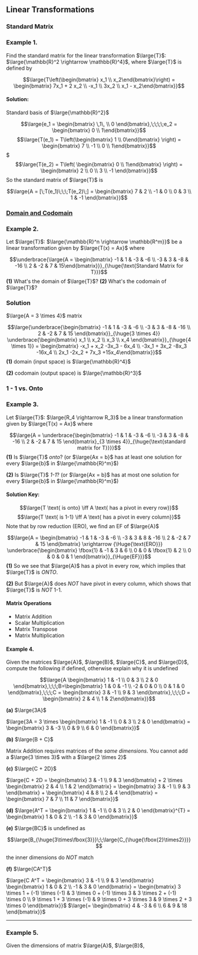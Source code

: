 ## Linear Transformations

### Standard Matrix

### Example 1.

Find the standard matrix for the linear transformation $\large{T}$: $\large{\mathbb{R}^2 \rightarrow \mathbb{R}^4}$, where $\large{T}$ is defined by

$$\large{T\left(\begin{bmatrix} x_1 \\ x_2\end{bmatrix}\right) = \begin{bmatrix} 7x_1 + 2 x_2 \\ -x_1 \\ 3x_2 \\ x_1 - x_2\end{bmatrix}}$$

#### Solution:

Standard basis of $\large{\mathbb{R}^2}$ 

$$\large{e_1 = \begin{bmatrix} \,1\, \\ 0 \end{bmatrix},\;\;\;\;e_2 = \begin{bmatrix} 0 \\ 1\end{bmatrix}}$$
$$\large{T(e_1) = T\left(\begin{bmatrix} 1 \\ 0\end{bmatrix} \right) = \begin{bmatrix} 7 \\ -1 \\ 0 \\ 1\end{bmatrix}}$$
$$$\large{T(e_2) = T\left( \begin{bmatrix} 0 \\ 1\end{bmatrix} \right) = \begin{bmatrix} 2 \\ 0 \\ 3 \\ -1 \end{bmatrix}}$$
So the standard matrix of $\large{T}$ is 

$$\large{A = [\;T(e_1)\;\;\;T(e_2)\;] = \begin{bmatrix} 7 & 2 \\ -1 & 0 \\ 0 & 3 \\ 1 & -1 \end{bmatrix}}$$
### [Domain and Codomain](1.8%20Introduction%20to%20Linear%20Transformation)

### Example 2.

Let $\large{T}$: $\large{\mathbb{R}^n \rightarrow \mathbb{R^m}}$ be a linear transformation given by $\large{T(x) = Ax}$ where 

$$\underbrace{\large{A = \begin{bmatrix} -1 & 1 & -3 & -6 \\ -3 & 3 & -8 & -16 \\ 2 & -2 & 7 & 15\end{bmatrix}}}_{\huge{\text{Standard Matrix for T}}}$$
**(1)** What's the domain of $\large{T}$?
**(2)** What's the codomain of $\large{T}$?

### Solution

$\large{A = 3 \times 4}$ matrix

$$\large{\underbrace{\begin{bmatrix} -1 & 1 & -3 & -6 \\ -3 & 3 & -8 & -16 \\ 2 & -2 & 7 & 15 \end{bmatrix}}_{\huge{3 \times 4}} \underbrace{\begin{bmatrix} x_1 \\ x_2 \\ x_3 \\ x_4 \end{bmatrix}}_{\huge{4 \times 1}} = \begin{bmatrix} -x_1 + x_2 -3x_3 - 6x_4 \\ -3x_1 + 3x_2 -8x_3 -16x_4 \\ 2x_1 -2x_2 + 7x_3 +15x_4\end{bmatrix}}$$
**(1)** domain (input space) is $\large{\mathbb{R}^4}$ 

**(2)** codomain (output space) is $\large{\mathbb{R}^3}$ 

### 1 - 1 vs. Onto

### Example 3.

Let $\large{T}$: $\large{R_4 \rightarrow R_3}$ be a linear transformation given by $\large{T(x) = Ax}$ where 

$$\large{A = \underbrace{\begin{bmatrix} -1 & 1 & -3 & -6 \\ -3 & 3 & -8 & -16 \\ 2 & -2 & 7 & 15 \end{bmatrix}_{3 \times 4}}_{\huge{\text{standard matrix for T}}}}$$
**(1)** Is $\large{T}$ *onto*? (or $\large{Ax = b}$ has at least one solution for every $\large{b}$ in $\large{\mathbb{R}^m}$)

**(2)** Is $\large{T}$ *1-1*? (or $\large{Ax = b}$ has at most one solution for every $\large{b}$ in $\large{\mathbb{R}^m}$)

#### Solution Key:

$$\large{T \text{ is onto} \iff A \text{ has a pivot in every row}}$$
$$\large{T \text{ is 1-1} \iff A \text{ has a pivot in every column}}$$
Note that by row reduction (ERO), we find an EF of $\large{A}$ 

$$\large{A = \begin{bmatrix} -1 & 1 & -3 & -6 \\ -3 & 3 & 8 & -16 \\ 2 & -2 & 7 & 15 \end{bmatrix} \xrightarrow {\Huge{\text{ERO}}} \underbrace{\begin{bmatrix} \fbox{1} & -1 & 3 & 6 \\ 0 & 0 & \fbox{1} & 2 \\ 0 & 0 & 0 & 1 \end{bmatrix}}_{\Huge{EF}}}$$
**(1)** So we see that $\large{A}$ has a pivot in every row, which implies that $\large{T}$ is *ONTO*.

**(2)** But $\large{A}$ does *NOT* have pivot in every column, which shows that $\large{T}$ is *NOT* 1-1.

#### Matrix Operations

- Matrix Addition
- Scalar Multiplication
- Matrix Transpose
- Matrix Multiplication
#### Example 4.

Given the matrices $\large{A}$, $\large{B}$, $\large{C}$, and $\large{D}$, compute the following if defined, otherwise explain why it is undefined

$$\large{A \begin{bmatrix} 1 & -1 \\ 0 & 3 \\ 2 & 0 \end{bmatrix},\;\;\;B=\begin{bmatrix} 1 & 0 & -1 \\ -2 & 0 & 0 \\ 0 & 1 & 0 \end{bmatrix},\;\;\;C = \begin{bmatrix} 3 & -1 \\ 9 & 3 \end{bmatrix},\;\;\;D = \begin{bmatrix} 2 & 4 \\ 1 & 2\end{bmatrix}}$$

**(a)** $\large{3A}$

$\large{3A = 3 \times \begin{bmatrix} 1 & -1 \\ 0 & 3 \\ 2 & 0 \end{bmatrix} = \begin{bmatrix} 3 & -3 \\ 0 & 9 \\ 6 & 0 \end{bmatrix}}$

**(b)** $\large{B + C}$

Matrix Addition requires matrices of the *same dimensions*. You cannot add a $\large{3 \times 3}$ with a $\large{2 \times 2}$

**(c)** $\large{C + 2D}$


$\large{C + 2D = \begin{bmatrix} 3 & -1 \\ 9 & 3 \end{bmatrix} + 2 \times \begin{bmatrix} 2 & 4 \\ 1 & 2 \end{bmatrix} = \begin{bmatrix} 3 & -1 \\ 9 & 3 \end{bmatrix} + \begin{bmatrix} 4 & 8 \\ 2 & 4 \end{bmatrix} = \begin{bmatrix} 7 & 7 \\ 11 & 7 \end{bmatrix}}$

**(d)** $\large{A^T = \begin{bmatrix} 1 & -1 \\ 0 & 3 \\ 2 & 0 \end{bmatrix}^{T} = \begin{bmatrix} 1 & 0 & 2 \\ -1 & 3 & 0 \end{bmatrix}}$

**(e)** $\large{BC}$ is undefined as

$$\large{B_{\huge{3\times\fbox{3}}}\;\;\large{C_{\huge{\fbox{2}\times2}}}}$$

the inner dimensions do *NOT* match

**(f)** $\large{CA^T}$

$\large{C A^T = \begin{bmatrix} 3 & -1 \\ 9 & 3 \end{bmatrix} \begin{bmatrix} 1 & 0 & 2 \\ -1 & 3 & 0 \end{bmatrix} = \begin{bmatrix} 3 \times 1 + (-1) \times (-1) & 3 \times 0 + (-1) \times 3 & 3 \times 2 + (-1) \times 0 \\ 9 \times 1 + 3 \times (-1) & 9 \times 0 + 3 \times 3 & 9 \times 2 + 3 \times 0 \end{bmatrix}}$
$\large{= \begin{bmatrix} 4 & -3 & 6 \\ 6 & 9 & 18 \end{bmatrix}}$

___

### Example 5. 

Given the dimensions of matrix $\large{A}$, $\large{B}$, 